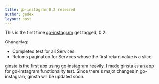 ```yaml
---
title: go-instagram 0.2 released
author: gedex
layout: post
---
```


This is the first time [go-instagram](https://github.com/gedex/go-instagram) get tagged, 0.2.

Changelog:

- Completed test for all Services.
- Returns pagination for Services whose the first return value is a slice.

[ginsta](https://github.com/gedex/ginsta) is the first app using go-instagram heavily.
I made ginsta as an app for go-instagram functionality test. Since there's major
changes in go-instagram, ginsta will be updated soon.
